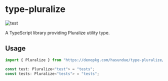 # type-pluralize

![test](https://github.com/hasundue/type-pluralize/actions/workflows/test.yml/badge.svg)

A TypeScript library providing Pluralize utility type.

## Usage

```typescript
import { Pluralize } from "https://denopkg.com/hasundue/type-pluralize/mod.ts";

const test: Pluralize<"test"> = "tests";
const tests: Pluralize<"tests"> = "tests";
```
